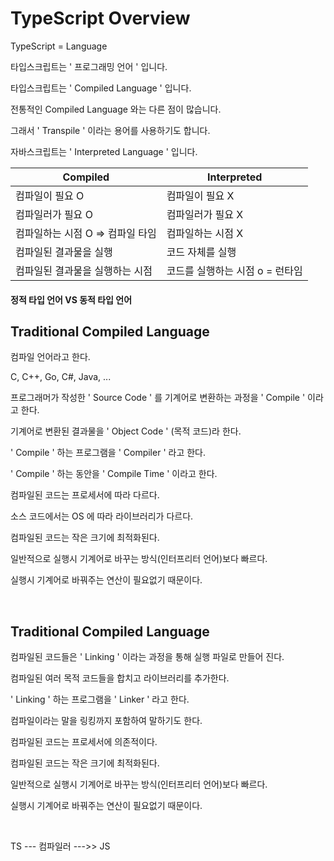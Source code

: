 # TypeScript Overview

TypeScript = Language

타입스크립트는 ' 프로그래밍 언어 ' 입니다.

타입스크립트는 ' Compiled Language ' 입니다.

전통적인 Compiled Language 와는 다른 점이 많습니다.

그래서 ' Transpile ' 이라는 용어를 사용하기도 합니다.

자바스크립트는 ' Interpreted Language ' 입니다.


| Compiled | Interpreted |
|--|--|
| 컴파일이 필요 O | 컴파일이 필요 X  |
| 컴파일러가 필요 O | 컴파일러가 필요 X |
| 컴파일하는 시점 O => 컴파일 타임 | 컴파일하는 시점 X |
| 컴파일된 결과물을 실행 | 코드 자체를 실행 |
| 컴파일된 결과물을 실행하는 시점 | 코드를 실행하는 시점 o = 런타임 |


#### 정적 타입 언어 VS 동적 타입 언어

## Traditional Compiled Language
컴파일 언어라고 한다.

C, C++, Go, C#, Java, ...

프로그래머가 작성한 ' Source Code ' 를 기계어로 변환하는 과정을  ' Compile ' 이라고 한다.

기계어로 변환된 결과물을 ' Object Code ' (목적 코드)라 한다.

' Compile ' 하는 프로그램을 ' Compiler ' 라고 한다.

' Compile ' 하는 동안을 ' Compile Time ' 이라고 한다.

컴파일된 코드는 프로세서에 따라 다르다.

소스 코드에서는 OS 에 따라 라이브러리가 다르다.

컴파일된 코드는 작은 크기에 최적화된다.

일반적으로 실행시 기계어로 바꾸는 방식(인터프리터 언어)보다 빠르다.

실행시 기계어로 바꿔주는 연산이 필요없기 때문이다.

<br>

## Traditional Compiled Language
컴파일된 코드들은 ' Linking ' 이라는 과정을 통해 실행 파일로 만들어 진다.

컴파일된 여러 목적 코드들을 합치고 라이브러리를 추가한다.

' Linking ' 하는 프로그램을 ' Linker ' 라고 한다.

컴파일이라는 말을 링킹까지 포함하여 말하기도 한다.

컴파일된 코드는 프로세서에 의존적이다.

컴파일된 코드는 작은 크기에 최적화된다.

일반적으로 실행시 기계어로 바꾸는 방식(인터프리터 언어)보다 빠르다.

실행시 기계어로 바꿔주는 연산이 필요없기 때문이다.

<br>

TS --- 컴파일러 --->> JS


